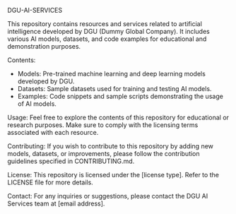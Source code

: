 DGU-AI-SERVICES

This repository contains resources and services related to artificial intelligence developed by DGU (Dummy Global Company). It includes various AI models, datasets, and code examples for educational and demonstration purposes.

Contents:

- Models: Pre-trained machine learning and deep learning models developed by DGU.
- Datasets: Sample datasets used for training and testing AI models.
- Examples: Code snippets and sample scripts demonstrating the usage of AI models.

Usage:
Feel free to explore the contents of this repository for educational or research purposes. Make sure to comply with the licensing terms associated with each resource.

Contributing:
If you wish to contribute to this repository by adding new models, datasets, or improvements, please follow the contribution guidelines specified in CONTRIBUTING.md.

License:
This repository is licensed under the [license type]. Refer to the LICENSE file for more details.

Contact:
For any inquiries or suggestions, please contact the DGU AI Services team at [email address].
